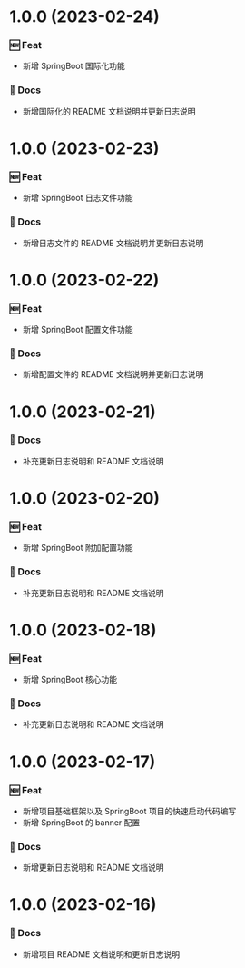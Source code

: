 # 1.0.0 (2023-02-24)

### 🆕 Feat

- 新增 SpringBoot 国际化功能

### 📝 Docs

- 新增国际化的 README 文档说明并更新日志说明

# 1.0.0 (2023-02-23)

### 🆕 Feat

- 新增 SpringBoot 日志文件功能

### 📝 Docs

- 新增日志文件的 README 文档说明并更新日志说明

# 1.0.0 (2023-02-22)

### 🆕 Feat

- 新增 SpringBoot 配置文件功能

### 📝 Docs

- 新增配置文件的 README 文档说明并更新日志说明

# 1.0.0 (2023-02-21)

### 📝 Docs

- 补充更新日志说明和 README 文档说明

# 1.0.0 (2023-02-20)

### 🆕 Feat

- 新增 SpringBoot 附加配置功能

### 📝 Docs

- 补充更新日志说明和 README 文档说明

# 1.0.0 (2023-02-18)

### 🆕 Feat

- 新增 SpringBoot 核心功能

### 📝 Docs

- 补充更新日志说明和 README 文档说明

# 1.0.0 (2023-02-17)

### 🆕 Feat

- 新增项目基础框架以及 SpringBoot 项目的快速启动代码编写
- 新增 SpringBoot 的 banner 配置

### 📝 Docs

- 新增更新日志说明和 README 文档说明

# 1.0.0 (2023-02-16)

### 📝 Docs

- 新增项目 README 文档说明和更新日志说明
